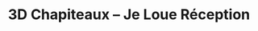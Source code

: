 ---
title: "3D Chapiteaux – Je Loue Réception"
url: /saint-jacques-de-la-lande/3d-chapiteaux-je-loue-reception/
shop: shop
---